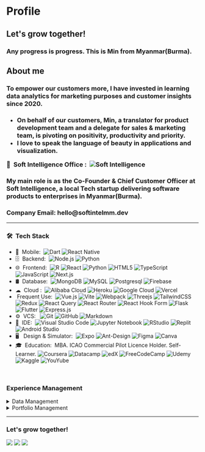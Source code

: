 # Profile
<h2> Let's grow together! </h2>
<h3> Any progress is progress.
This is Min from Myanmar(Burma).</h3>

## About me

<h3> To empower our customers more, I have invested in learning data analytics for marketing purposes and customer insights since 2020.<h3>

 * On behalf of our customers, Min, a translator for product development team and a delegate for sales & marketing team, 
is pivoting on positivity, productivity and priority.
 * I love to speak the language of beauty in applications and visualization.
 
🏢 &nbsp;Soft Intelligence Office :&nbsp;
 ![Soft Intelligence](https://img.shields.io/static/v1?label=Soft%20Intelligence&message=Grow%20Together&color=%3CGreen%3E)
<h3> My main role is as the Co-Founder & Chief Customer Officer at Soft Intelligence,
a local Tech startup delivering software products to enterprises in Myanmar(Burma). <h3>
 Company Email: hello@softintelmm.dev

<hr>

<h3> 🛠 &nbsp;Tech Stack</h3>

- 📱 &nbsp;Mobile:&nbsp;
  ![Dart](https://img.shields.io/badge/dart-%230175C2.svg?style=for-the-badge&logo=dart&logoColor=white)
  ![React Native](https://img.shields.io/badge/-React%20Native-0A1A2F?style=flat&logo=React&logoColor=00d8fd)
- 🗄 &nbsp;Backend:&nbsp;
  ![Node.js](https://img.shields.io/badge/-Node.js-0A1A2F?style=flat&logo=node.js)
  ![Python](https://img.shields.io/badge/python-3670A0?style=for-the-badge&logo=python&logoColor=ffdd54)
- 🌐 &nbsp;Frontend:&nbsp;
  ![R](https://img.shields.io/badge/r-%23276DC3.svg?style=for-the-badge&logo=r&logoColor=white)
  ![React](https://img.shields.io/badge/-React-0A1A2F?style=flat&logo=react)
  ![Python](https://img.shields.io/badge/python-3670A0?style=for-the-badge&logo=python&logoColor=ffdd54)
  ![HTML5](https://img.shields.io/badge/html5-%23E34F26.svg?style=for-the-badge&logo=html5&logoColor=white)
  ![TypeScript](https://img.shields.io/badge/typescript-%23007ACC.svg?style=for-the-badge&logo=typescript&logoColor=white)
   ![JavaScript](https://img.shields.io/badge/javascript-%23323330.svg?style=for-the-badge&logo=javascript&logoColor=%23F7DF1E)
  ![Next.js](https://img.shields.io/badge/-Next.js-0A1A2F?style=flat&logo=next.js)
- 🛢 &nbsp;Database:&nbsp;
  ![MongoDB](https://img.shields.io/badge/-MongoDB-0A1A2F?style=flat&logo=mongodb)
  ![MySQL](https://img.shields.io/badge/-MySQL-0A1A2F?style=flat&logo=mysql&logoColor=00d8fd)
  ![Postgresql](https://img.shields.io/badge/-Postgresql-0A1A2F?style=flat&logo=postgresql)
  ![Firebase](https://img.shields.io/badge/Firebase-039BE5?style=for-the-badge&logo=Firebase&logoColor=white)
- ☁ &nbsp;Cloud :&nbsp;
 ![Alibaba Cloud](https://img.shields.io/badge/Alibaba_Cloud-FF6A00?style=for-the-badge&logo=alibabacloud&logoColor=white)
 ![Heroku](https://img.shields.io/badge/Heroku-430098?style=for-the-badge&logo=heroku&logoColor=white)
 ![Google Cloud](https://img.shields.io/badge/Google_Cloud-4285F4?style=for-the-badge&logo=google-cloud&logoColor=white)
 ![Vercel](https://img.shields.io/badge/Vercel-000000?style=for-the-badge&logo=vercel&logoColor=white)
 - &nbsp;Frequent Use:&nbsp;
  ![Vue.js](https://img.shields.io/badge/vuejs-%2335495e.svg?style=for-the-badge&logo=vuedotjs&logoColor=%234FC08D)
  ![Vite](https://img.shields.io/badge/vite-%23646CFF.svg?style=for-the-badge&logo=vite&logoColor=white)
  ![Webpack](https://img.shields.io/badge/webpack-%238DD6F9.svg?style=for-the-badge&logo=webpack&logoColor=black)
  ![Threejs](https://img.shields.io/badge/threejs-black?style=for-the-badge&logo=three.js&logoColor=white)
  ![TailwindCSS](https://img.shields.io/badge/tailwindcss-%2338B2AC.svg?style=for-the-badge&logo=tailwind-css&logoColor=white)
  ![Redux](https://img.shields.io/badge/redux-%23593d88.svg?style=for-the-badge&logo=redux&logoColor=white)
  ![React Query](https://img.shields.io/badge/-React%20Query-FF4154?style=for-the-badge&logo=react%20query&logoColor=white)
  ![React Router](https://img.shields.io/badge/React_Router-CA4245?style=for-the-badge&logo=react-router&logoColor=white)
  ![React Hook Form](https://img.shields.io/badge/React%20Hook%20Form-%23EC5990.svg?style=for-the-badge&logo=reacthookform&logoColor=white)
  ![Flask](https://img.shields.io/badge/flask-%23000.svg?style=for-the-badge&logo=flask&logoColor=white)
  ![Flutter](https://img.shields.io/badge/Flutter-%2302569B.svg?style=for-the-badge&logo=Flutter&logoColor=white)
  ![Express.js](https://img.shields.io/badge/express.js-%23404d59.svg?style=for-the-badge&logo=express&logoColor=%2361DAFB)
- ⚙️ &nbsp;VCS: &nbsp;
  ![Git](https://img.shields.io/badge/-Git-0A1A2F?style=flat&logo=git)
  ![GitHub](https://img.shields.io/badge/-GitHub-0A1A2F?style=flat&logo=github)
  ![Markdown](https://img.shields.io/badge/-Markdown-0A1A2F?style=flat&logo=markdown)
- 🔧 &nbsp;IDE:&nbsp;
  ![Visual Studio Code](https://img.shields.io/badge/-Visual%20Studio%20Code-0A1A2F?style=flat&logo=visual-studio-code&logoColor=007ACC)
  ![Jupyter Notebook](https://img.shields.io/badge/jupyter-%23FA0F00.svg?style=for-the-badge&logo=jupyter&logoColor=white)
  ![RStudio](https://img.shields.io/badge/RStudio-4285F4?style=for-the-badge&logo=rstudio&logoColor=white)
  ![Replit](https://img.shields.io/badge/Replit-DD1200?style=for-the-badge&logo=Replit&logoColor=white)
  ![Android Studio](https://img.shields.io/badge/Android%20Studio-3DDC84.svg?style=for-the-badge&logo=android-studio&logoColor=white)
- 🖥 &nbsp; Design & Simulator:&nbsp;
  ![Expo](https://img.shields.io/badge/expo-1C1E24?style=for-the-badge&logo=expo&logoColor=#D04A37)
  ![Ant-Design](https://img.shields.io/badge/-AntDesign-%230170FE?style=for-the-badge&logo=ant-design&logoColor=white)
  ![Figma](https://img.shields.io/badge/-Figma-0A1A2F?style=flat&logo=figma)
  ![Canva](https://img.shields.io/badge/Canva-%2300C4CC.svg?style=for-the-badge&logo=Canva&logoColor=white)
 - 🎓&nbsp; Education:&nbsp;
  MBA. ICAO Commercial Pilot Licence Holder. Self-Learner. 
  ![Coursera](https://img.shields.io/badge/Coursera-%230056D2.svg?style=for-the-badge&logo=Coursera&logoColor=white)
  ![Datacamp](https://img.shields.io/badge/Datacamp-05192D?style=for-the-badge&logo=datacamp&logoColor=03E860)
  ![edX](https://img.shields.io/badge/edX-%2302262B.svg?style=for-the-badge&logo=edX&logoColor=white)
  ![FreeCodeCamp](https://img.shields.io/badge/Freecodecamp-%23123.svg?&style=for-the-badge&logo=freecodecamp&logoColor=green)
  ![Udemy](https://img.shields.io/badge/Udemy-A435F0?style=for-the-badge&logo=Udemy&logoColor=white)
  ![Kaggle](https://img.shields.io/badge/Kaggle-035a7d?style=for-the-badge&logo=kaggle&logoColor=white)
  ![YouYube](https://img.shields.io/badge/YouTube-red?style=for-the-badge&logo=youtube&logoColor=white)

<br/>

<h3>Experience Management</h3>

<details>
<summary>Data Management</summary>

* [Data Visulization](https://www.data.minhtetoo.com)
  
- 🖥 &nbsp;Data:&nbsp;
  ![Keras](https://img.shields.io/badge/Keras-%23D00000.svg?style=for-the-badge&logo=Keras&logoColor=white)
  ![Matplotlib](https://img.shields.io/badge/Matplotlib-%23ffffff.svg?style=for-the-badge&logo=Matplotlib&logoColor=black)
  ![NumPy](https://img.shields.io/badge/numpy-%23013243.svg?style=for-the-badge&logo=numpy&logoColor=white)
  ![Plotly](https://img.shields.io/badge/Plotly-%233F4F75.svg?style=for-the-badge&logo=plotly&logoColor=white)
  ![PyTorch](https://img.shields.io/badge/PyTorch-%23EE4C2C.svg?style=for-the-badge&logo=PyTorch&logoColor=white)
  ![scikit-learn](https://img.shields.io/badge/scikit--learn-%23F7931E.svg?style=for-the-badge&logo=scikit-learn&logoColor=white)
 - 📊 &nbsp;Analytics:&nbsp;
  ![Google Anayltics](https://img.shields.io/badge/Google%20Analytics-E37400?style=for-the-badge&logo=google%20analytics&logoColor=white)
  ![Tableau](https://img.shields.io/badge/Tableau-E97627?style=for-the-badge&logo=Tableau&logoColor=white)
  

</details>

<details>
<summary> Portfolio Management</summary>

* [Portfolio Path](https://www.minhtetoo.com)


</details>

<hr>

<h3>Let's grow together!</h3>

[<img src="https://img.shields.io/badge/LinkedIn-0077B5?style=for-the-badge&logo=linkedin&logoColor=white">](https://www.linkedin.com/in/minhtetoo/)
[<img src="https://img.shields.io/badge/Gmail-D14836?style=for-the-badge&logo=gmail&logoColor=white">](mailto:work@minhtetoo.com)
[<img src="https://img.shields.io/badge/Twitter-1DA1F2?style=for-the-badge&logo=twitter&logoColor=white">](https://twitter.com/uminhtetoo)
